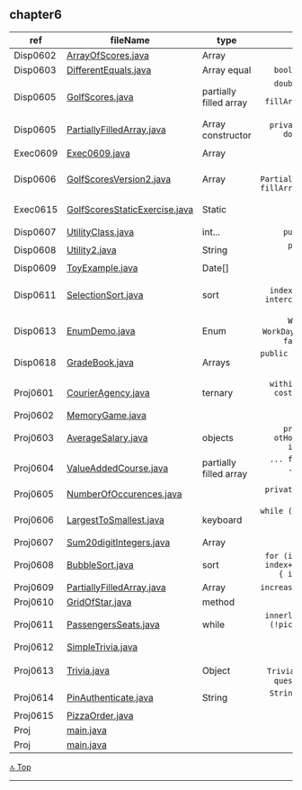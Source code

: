 chapter6
---
[top]: topOfThePage

ref | fileName | type | shown
--- | --- | --- | ---:
Disp0602 | [ ArrayOfScores.java ]( chapter6/src/ArrayOfScores.java )        | Array | `double[] score = new double[5];`
Disp0603 | [ DifferentEquals.java ]( chapter6/src/DifferentEquals.java )    | Array equal | `boolean equalArrays(int[] a, int[] b)`
Disp0605 | [ GolfScores.java ]( chapter6/src/GolfScores.java )              | partially filled array | `double[] score = new double[MAX_NUM]; int numUsed = 0; numUsed = fillArray(score); showDifference(score, numUsed);`
Disp0605 | [ PartiallyFilledArray.java ]( chapter6/src/PartiallyFilledArray.java ) | Array constructor | `private int maxNumberElements; private double[] a; private int numberUsed;`
Exec0609 | [ Exec0609.java ]( chapter6/src/Exec0609.java )                  | Array | ` double[] a = {1.2, 2.1, 3.3, 2.5, 4.5,7.9, 5.4, 8.7, 9.9, 1.0};`
Disp0606 | [ GolfScoresVersion2.java ]( chapter6/src/GolfScoresVersion2.java )              | Array | `PartiallyFilledArray score = new PartiallyFilledArray(MAX_NUMBER_SCORES); fillArray(score); showDifference(score);`
Exec0615 | [ GolfScoresStaticExercise.java ]( chapter6/src/GolfScoresStaticExercise.java ) | Static | `System.out.println("Enter golf scores:"); fillArray(); showDifference();`
Disp0607 | [ UtilityClass.java ]( chapter6/src/UtilityClass.java )          | int... | `public static int max(int... arg) {`
Disp0608 | [ Utility2.java ]( chapter6/src/Utility2.java )                  | String | `public static String censor(String sentence, String... unwanted) {`
Disp0609 | [ ToyExample.java ]( chapter6/src/ToyExample.java )              | Date[] | ` private Date[] a; `
Disp0611 | [ SelectionSort.java ]( chapter6/src/SelectionSort.java )        | sort | `int indexOfNextSmallest = indexOfSmallest(index, a, numberUsed); interchange(index, indexOfNextSmallest, a);`
Disp0613 | [ EnumDemo.java ]( chapter6/src/EnumDemo.java )                  | Enum | `WorkDay startDay = WorkDay.MONDAY;` `WorkDay[] day = WorkDay.values();` `Flavor favourite = Flavor.valueOf(answer);`
Disp0618 | [ GradeBook.java ]( chapter6/src/GradeBook.java )                | Arrays | `public static void main(String[] args) { GradeBook book = new GradeBook();  book.display(); }`
Proj0601 | [ CourierAgency.java ]( chapter6/src/CourierAgency.java )        | ternary | `withinCity[i] =keyboard.nextBoolean();` `cost= Math.ceil(parcel[i])*2; cost += withinCity[i] ? 20 : 40;`
Proj0602 | [ MemoryGame.java ]( chapter6/src/MemoryGame.java ) |  | ` `
Proj0603 | [ AverageSalary.java ]( chapter6/src/AverageSalary.java )        | objects | `private int[] salary; private int[] otHours; private int[] otPay; private int[] grossSalary; private int ...`
Proj0604 | [ ValueAddedCourse.java ]( chapter6/src/ValueAddedCourse.java )  | partially filled array | `... fillArray()... add(int newElement) ... validateMarks() ... delete(int index) ...`
Proj0605 | [ NumberOfOccurences.java ]( chapter6/src/NumberOfOccurences.java ) |  | `private static void selectionSort(int[] a, int numberUsed) {`
Proj0606 | [ LargestToSmallest.java ]( chapter6/src/LargestToSmallest.java ) | keyboard | `while (keyboard.hasNextInt() && (index < num.length)) { next = keyboard.nextInt();`
Proj0607 | [ Sum20digitIntegers.java ]( chapter6/src/Sum20digitIntegers.java ) | Array | `for (int i = 0; (i < used1) || (i < used2); i++) {` `digit = Character.digit(d.charAt(i), 10); repeat = true;`
Proj0608 | [ BubbleSort.java ]( chapter6/src/BubbleSort.java )              | sort | `for (index = 0; index < numberUsed - 1; index++) { if (a[index] > a[index + 1]) { interchange(index, index + 1, a);}`
Proj0609 | [ PartiallyFilledArray.java ]( chapter6/src/PartiallyFilledArray.java ) | Array | `increaseCapacity(maxNumberElements * 2);`
Proj0610 | [ GridOfStar.java ]( chapter6/src/GridOfStar.java )              | method | `GridOfStar.start();`
Proj0611 | [ PassengersSeats.java ]( chapter6/src/PassengersSeats.java )    | while | `innerloop: while (toContNext) { ...; if (!pickSeat(pick)) { break innerloop; } else if (...`
Proj0612 | [ SimpleTrivia.java ]( chapter6/src/SimpleTrivia.java ) |  | ` `
Proj0613 | [ Trivia.java ]( chapter6/src/Trivia.java )                      | Object | `private Trivia[] arr = new Trivia[MAX_SIZE];` `private Trivia(String question, String answer, int point) {`
Proj0614 | [ PinAuthenticate.java ]( chapter6/src/PinAuthenticate.java )    | String | `String ch = keyIn.substring(i, i + 1); if (!assignDigit.contains(ch)) {`
Proj0615 | [ PizzaOrder.java ]( chapter6/src/PizzaOrder.java ) |  | ` `
Proj | [ main.java ]( chapter6/src/main.java ) |  | ` `
Proj | [ main.java ]( chapter6/src/main.java ) |  | ` `

<!--- MacBook GMax has failed to Git push for two days, due to authentication. 
Checked on email axxxx43525@g for details. 
For this, will email these java files to desktop for git push. --->

[:top: Top](#top)

---
